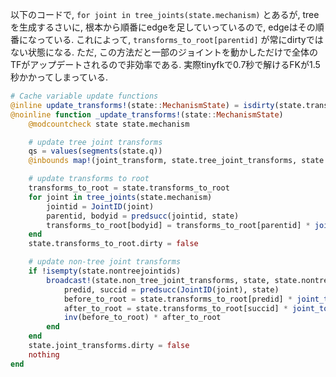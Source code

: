 以下のコードで, `for joint in tree_joints(state.mechanism)` とあるが, treeを生成するさいに, 根本から順番にedgeを足していっているので, edgeはその順番になっている. これによって, `transforms_to_root[parentid]` が常にdirtyではない状態になる. ただ, この方法だと一部のジョイントを動かしただけで全体のTFがアップデートされるので非効率である. 実際tinyfkで0.7秒で解けるFKが1.5秒かかってしまっている.  
```julia
# Cache variable update functions
@inline update_transforms!(state::MechanismState) = isdirty(state.transforms_to_root) && _update_transforms!(state)
@noinline function _update_transforms!(state::MechanismState)
    @modcountcheck state state.mechanism

    # update tree joint transforms
    qs = values(segments(state.q))
    @inbounds map!(joint_transform, state.tree_joint_transforms, state.treejoints, qs)

    # update transforms to root
    transforms_to_root = state.transforms_to_root
    for joint in tree_joints(state.mechanism)
        jointid = JointID(joint)
        parentid, bodyid = predsucc(jointid, state)
        transforms_to_root[bodyid] = transforms_to_root[parentid] * joint_to_predecessor(joint) * state.joint_transforms[jointid]
    end
    state.transforms_to_root.dirty = false

    # update non-tree joint transforms
    if !isempty(state.nontreejointids)
        broadcast!(state.non_tree_joint_transforms, state, state.nontreejoints) do state, joint
            predid, succid = predsucc(JointID(joint), state)
            before_to_root = state.transforms_to_root[predid] * joint_to_predecessor(joint)
            after_to_root = state.transforms_to_root[succid] * joint_to_successor(joint)
            inv(before_to_root) * after_to_root
        end
    end
    state.joint_transforms.dirty = false
    nothing
end
```
